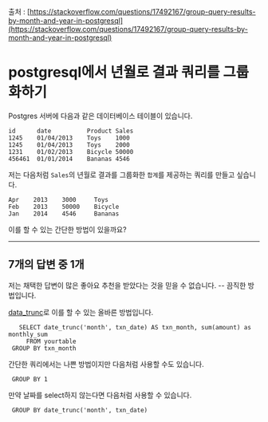 출처 : [https://stackoverflow.com/questions/17492167/group-query-results-by-month-and-year-in-postgresql](https://stackoverflow.com/questions/17492167/group-query-results-by-month-and-year-in-postgresql)

# postgresql에서 년월로 결과 쿼리를 그룹화하기

Postgres 서버에 다음과 같은 데이터베이스 테이블이 있습니다.

```
id      date          Product Sales
1245    01/04/2013    Toys    1000     
1245    01/04/2013    Toys    2000
1231    01/02/2013    Bicycle 50000
456461  01/01/2014    Bananas 4546
```

저는 다음처럼 `Sales`의 년월로 결과를 그룹화한 `합계`를 제공하는 쿼리를 만들고 싶습니다.

```
Apr    2013    3000     Toys
Feb    2013    50000    Bicycle
Jan    2014    4546     Bananas
```

이를 할 수 있는 간단한 방법이 있을까요?

---

## 7개의 답변 중 1개

저는 채택한 답변이 많은 좋아요 추천을 받았다는 것을 믿을 수 없습니다. -- 끔직한 방법입니다.

[data\_trunc](http://www.postgresql.org/docs/current/static/functions-datetime.html#FUNCTIONS-DATETIME-TRUNC)로 이를 할 수 있는 올바른 방법입니다.

```
   SELECT date_trunc('month', txn_date) AS txn_month, sum(amount) as monthly_sum
     FROM yourtable
 GROUP BY txn_month
```

간단한 쿼리에서는 나쁜 방법이지만 다음처럼 사용할 수도 있습니다.

```
 GROUP BY 1
```

만약 날짜를 select하지 않는다면 다음처럼 사용할 수 있습니다.

```
 GROUP BY date_trunc('month', txn_date)
```
